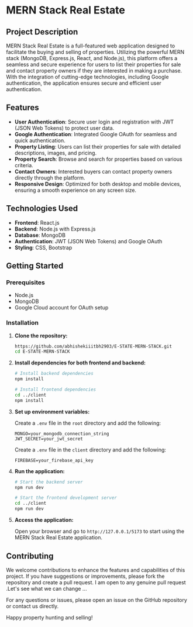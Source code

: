 # MERN Stack Real Estate

## Project Description

MERN Stack Real Estate is a full-featured web application designed to facilitate the buying and selling of properties.
Utilizing the powerful MERN stack (MongoDB, Express.js, React, and Node.js), this platform offers a seamless and secure experience for users to list their properties
for sale and contact property owners if they are interested in making a purchase.
With the integration of cutting-edge technologies, including Google authentication, the application ensures secure and efficient user authentication.

## Features

- **User Authentication**: Secure user login and registration with JWT (JSON Web Tokens) to protect user data.
- **Google Authentication**: Integrated Google OAuth for seamless and quick authentication.
- **Property Listing**: Users can list their properties for sale with detailed descriptions, images, and pricing.
- **Property Search**: Browse and search for properties based on various criteria.
- **Contact Owners**: Interested buyers can contact property owners directly through the platform.
- **Responsive Design**: Optimized for both desktop and mobile devices, ensuring a smooth experience on any screen size.

## Technologies Used

- **Frontend**: React.js
- **Backend**: Node.js with Express.js
- **Database**: MongoDB
- **Authentication**: JWT (JSON Web Tokens) and Google OAuth
- **Styling**: CSS, Bootstrap

## Getting Started

### Prerequisites

- Node.js
- MongoDB
- Google Cloud account for OAuth setup

### Installation

1. **Clone the repository:**

   ```bash
   https://github.com/abhishekiiitbh2903/E-STATE-MERN-STACK.git
   cd E-STATE-MERN-STACK
   ```

2. **Install dependencies for both frontend and backend:**

   ```bash
   # Install backend dependencies
   npm install

   # Install frontend dependencies
   cd ../client
   npm install
   ```

3. **Set up environment variables:**

   Create a `.env` file in the `root` directory and add the following:

   ```plaintext
   MONGO=your_mongodb_connection_string
   JWT_SECRET=your_jwt_secret
   ```
   Create a `.env` file in the `client` directory and add the following:

   ```plaintext
   FIREBASE=your_firebase_api_key
   ```

4. **Run the application:**

   ```bash
   # Start the backend server
   npm run dev

   # Start the frontend development server
   cd ../client
   npm run dev
   ```

5. **Access the application:**

   Open your browser and go to `http://127.0.0.1/5173` to start using the MERN Stack Real Estate application.

## Contributing

We welcome contributions to enhance the features and capabilities of this project. If you have suggestions or improvements, please fork the repository and create a pull request.
I am open to any genuine pull request .Let's see what we can change ...

For any questions or issues, please open an issue on the GitHub repository or contact us directly.

Happy property hunting and selling!
